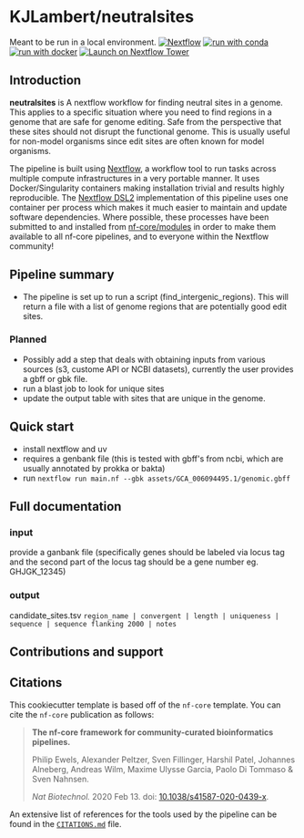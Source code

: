 # KJLambert/neutralsites

Meant to be run in a local environment.
[![Nextflow](https://img.shields.io/badge/nextflow%20DSL2-%E2%89%A522.10.1-23aa62.svg)](https://www.nextflow.io/)
[![run with conda](http://img.shields.io/badge/run%20with-conda-3EB049?labelColor=000000&logo=anaconda)](https://docs.conda.io/en/latest/)
[![run with docker](https://img.shields.io/badge/run%20with-docker-0db7ed?labelColor=000000&logo=docker)](https://www.docker.com/)
[![Launch on Nextflow Tower](https://img.shields.io/badge/Launch%20%F0%9F%9A%80-Nextflow%20Tower-%234256e7)](https://tower.nf/launch?pipeline=https://github.com/KJLambert/neutralsites)

## Introduction

**neutralsites** is A nextflow workflow for finding neutral sites in a genome. This applies to a specific situation where you need to find regions in a genome that are safe for genome editing. Safe from the perspective that these sites should not disrupt the functional genome. This is usually useful for non-model organisms since edit sites are often known for model organisms.

The pipeline is built using [Nextflow](https://www.nextflow.io), a workflow tool to run tasks across multiple compute infrastructures in a very portable manner. It uses Docker/Singularity containers making installation trivial and results highly reproducible. The [Nextflow DSL2](https://www.nextflow.io/docs/latest/dsl2.html) implementation of this pipeline uses one container per process which makes it much easier to maintain and update software dependencies. Where possible, these processes have been submitted to and installed from [nf-core/modules](https://github.com/nf-core/modules) in order to make them available to all nf-core pipelines, and to everyone within the Nextflow community!

<!-- TODO: Add full-sized test dataset and amend the paragraph below if applicable -->

## Pipeline summary
* The pipeline is set up to run a script (find_intergenic_regions). This will return a file with a list of genome regions that are potentially good edit sites.

### Planned
* Possibly add a step that deals with obtaining inputs from various sources (s3, custome API or NCBI datasets), currently the user provides a gbff or gbk file.
* run a blast job to look for unique sites
* update the output table with sites that are unique in the genome.

## Quick start

* install nextflow and uv
* requires a genbank file (this is tested with gbff's from ncbi, which are usually annotated by prokka or bakta)
* run `nextflow run main.nf --gbk assets/GCA_006094495.1/genomic.gbff`

## Full documentation

### input
provide a ganbank file (specifically genes should be labeled via locus tag and the second part of the locus tag should be a gene number eg. GHJGK_12345)

### output
candidate_sites.tsv
`region_name | convergent | length | uniqueness | sequence | sequence flanking 2000 | notes`

## Contributions and support

<!-- TODO: Add CONTRIBUTING.MD that is specific to Kyle Lambert -->

## Citations

<!-- TODO: Add bibliography of tools and data used in your pipeline -->

This cookiecutter template is based off of the `nf-core` template. You can cite the `nf-core` publication as follows:

> **The nf-core framework for community-curated bioinformatics pipelines.**
>
> Philip Ewels, Alexander Peltzer, Sven Fillinger, Harshil Patel, Johannes Alneberg, Andreas Wilm, Maxime Ulysse Garcia, Paolo Di Tommaso & Sven Nahnsen.
>
> _Nat Biotechnol._ 2020 Feb 13. doi: [10.1038/s41587-020-0439-x](https://dx.doi.org/10.1038/s41587-020-0439-x).

An extensive list of references for the tools used by the pipeline can be found in the [`CITATIONS.md`](CITATIONS.md) file.
